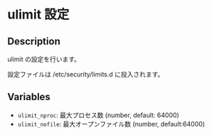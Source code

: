 ulimit 設定
===========

Description
-----------

ulimit の設定を行います。

設定ファイルは /etc/security/limits.d に投入されます。

Variables
---------

* ``ulimit_nproc``: 最大プロセス数 (number, default: 64000)
* ``ulimit_nofile``: 最大オープンファイル数 (number, default:64000)

